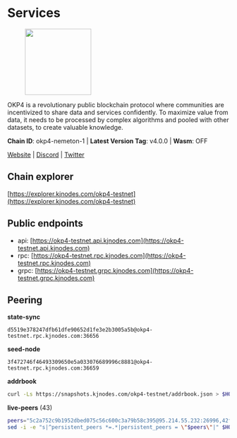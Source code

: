 # Services

<figure><img src="https://raw.githubusercontent.com/kj89/testnet_manuals/main/pingpub/logos/okp4.png" width="150" alt=""><figcaption></figcaption></figure>

OKP4 is a revolutionary public blockchain protocol where communities are incentivized to  share data and services confidently. To maximize value from data, it needs to be processed  by complex algorithms and pooled with other datasets, to create valuable knowledge.

**Chain ID**: okp4-nemeton-1 | **Latest Version Tag**: v4.0.0 | **Wasm**: OFF

[Website](https://okp4.network) | [Discord](https://discord.gg/okp4) | [Twitter](https://twitter.com/OKP4_Protocol)




## Chain explorer
[https://explorer.kjnodes.com/okp4-testnet](https://explorer.kjnodes.com/okp4-testnet)

## Public endpoints

* api: [https://okp4-testnet.api.kjnodes.com](https://okp4-testnet.api.kjnodes.com)
* rpc: [https://okp4-testnet.rpc.kjnodes.com](https://okp4-testnet.rpc.kjnodes.com)
* grpc: [https://okp4-testnet.grpc.kjnodes.com](https://okp4-testnet.grpc.kjnodes.com)

## Peering

**state-sync**

```text
d5519e378247dfb61dfe90652d1fe3e2b3005a5b@okp4-testnet.rpc.kjnodes.com:36656
```

**seed-node**

```text
3f472746f46493309650e5a033076689996c8881@okp4-testnet.rpc.kjnodes.com:36659
```

**addrbook**
```bash
curl -Ls https://snapshots.kjnodes.com/okp4-testnet/addrbook.json > $HOME/.okp4d/config/addrbook.json
```

**live-peers** (43)
```bash
peers="5c2a752c9b1952dbed075c56c600c3a79b58c395@95.214.55.232:26996,42fbb917fca6787bc3ab774865f4bb1ef950f114@65.108.226.26:30656,da8e2423cb90fba519e685aa47669eb861ea18c4@65.108.249.79:36656,9a1e456bebf152b65c2087896779e259633ecbef@157.90.34.111:26656,269d246537499d05698c183497c4263e899036a4@65.108.9.164:35656,d5519e378247dfb61dfe90652d1fe3e2b3005a5b@65.109.68.190:36656,cf5e82486c4568c29a20719a68210523826ceb00@65.108.229.102:26651,7dfc61d3ac9f6da7fa9f4893bc0ffa17ef8006e6@185.111.159.139:36656,2d583f1d062bfae48f4629e5734cd36ac1c69b90@173.212.224.145:36656,99f6675049e22a0216af0e2447e7a4c5021874cd@142.132.132.200:28656,a490691c2a423573cb93bc23b13967ed9db0e3ff@146.190.44.218:26656,2c6b5af41689145abb85f95cb49131ae9e193142@217.13.223.167:61356,8cdeb85dada114c959c36bb59ce258c65ae3a09c@88.198.242.163:36656,b0b56d944cf1cc569a1e77e0923e075bad94d755@141.95.145.41:28656,8577873589dc7ecb9f2e32f79fe51ef7f57e40a3@65.109.161.143:26656,874373b78d2cd50e716aa464bf407581d9305655@94.250.201.130:27656,82bb185819e5cf2bb6a9896447672efca27f28cb@65.109.15.202:26656,be9841ace1d71a4c7681918ee39f5e00d8e96a82@213.239.216.252:36656,74349a1cb9479b291866debe2042de8a2e88b850@65.108.233.109:17656,ffbd1adeb58928c3f400fab23c84c3c73badd7fa@65.108.226.44:29656,2bfd405e8f0f176428e2127f98b5ec53164ae1f0@142.132.149.118:26656,d1a0ff9bd7ea1ebd06bc7158f3523f5e557328be@163.172.131.169:26656,8a7605d8ae4338de5b7a0d5c70244ce05e377630@85.10.200.221:26656,052e10ce23cce3249f61853e2ca6a63102b7bddb@5.161.97.198:26656,9d1482bc31fb4578a5c7f7f65c4e0aaf2dfc2336@213.239.215.77:36656,0b65d814a8ad5e0d7788cdf7234a80a3cdd925a8@5.75.226.80:26656,fff0a8c202befd9459ff93783a0e7756da305fe3@38.242.150.63:16656,854cc8b83a48ba4394c1940b57d0f42ec013e033@38.242.251.204:26656,d4305fcb7b20dc96481a6ae6ae84f281f3413a4e@65.109.37.58:13656,473369a53bfa8a0ac4af5a191407b30bc82e83be@74.208.94.42:14656,8527f34bd6e542304809386896997d12d80e5e0e@65.108.237.232:29656,307fb25cd6998d0d5bd1d947571f6043c6bb4069@65.109.31.114:2280,ba469aac96159dbb49844406423180618d267007@65.108.120.21:26113,1f4fa23210cc1d086a928a3c6de7c24f6c8f17ba@202.61.226.120:16656,e9255dd3341db6cadf73b4f151c97e0cd14f0efb@65.108.45.200:27464,e676fad27d970abede25b0469676b05ea83e5f04@144.168.47.230:36656,cb6ae22e1e89d029c55f2cb400b0caa19cbe5523@147.182.146.10:26603,fe8bd9375c43a7cc6ef27e62d56af341a62e67c9@95.217.202.49:30656,a06417f8518fbf6f779e4012dbf72f194a95b48f@65.21.138.124:33656,18c5fbcdbac41024a04665b52cf29541d7cd5caf@135.181.138.160:28856,26114bc5cb42ef90be2aba5b4b6d82bab7a60c31@185.255.131.17:26656,ffa30753d740bc9bda8731e2c84efe9a226b93b8@195.154.107.51:26656,2f9e54645aca860f703e3f756fa7c472b829a9a9@195.201.222.82:26009"
sed -i -e "s|^persistent_peers *=.*|persistent_peers = \"$peers\"|" $HOME/.okp4d/config/config.toml
```
